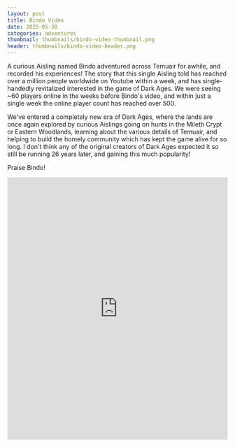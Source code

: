 ```yaml
---
layout: post
title: Bindo Video
date: 2025-05-30
categories: adventures
thumbnail: thumbnails/bindo-video-thumbnail.png
header: thumbnails/bindo-video-header.png
---
```


A curious Aisling named Bindo adventured across Temuair for awhile, and recorded his experiences! The story that this single Aisling told has reached over a million people worldwide on Youtube within a week, and has single-handedly revitalized interested in the game of Dark Ages. We were seeing ~60 players online in the weeks before Bindo's video, and within just a single week the online player count has reached over 500.

We've entered a completely new era of Dark Ages, where the lands are once again explored by curious Aislings going on hunts in the Mileth Crypt or Eastern Woodlands, learning about the various details of Temuair, and helping to build the homely community which has kept the game alive for so long. I don't think any of the original creators of Dark Ages expected it so still be running 26 years later, and gaining this much popularity!

Praise Bindo!

<iframe width="100%" height="600" src="https://www.youtube.com/embed/FIFty-O4rOE?si=TcRrIxEIPPV7NFF5" title="YouTube video player" frameborder="0" allow="accelerometer; autoplay; clipboard-write; encrypted-media; gyroscope; picture-in-picture; web-share" referrerpolicy="strict-origin-when-cross-origin" allowfullscreen></iframe>

